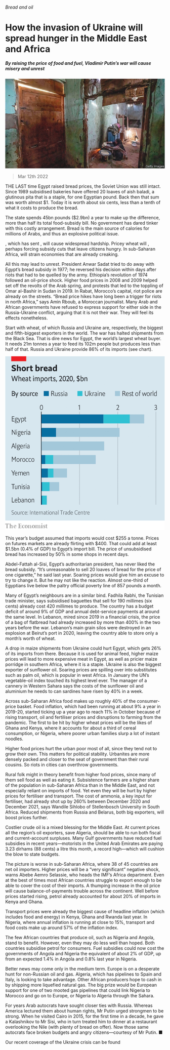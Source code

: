 ###### Bread and oil

# How the invasion of Ukraine will spread hunger in the Middle East and Africa 

##### By raising the price of food and fuel, Vladimir Putin’s war will cause misery and unrest 

![image](images/20220312_map002.jpg) 

> Mar 12th 2022 

THE LAST time Egypt raised bread prices, the Soviet Union was still intact. Since 1989 subsidised bakeries have offered 20 loaves of aish baladi, a glutinous pita that is a staple, for one Egyptian pound. Back then that sum was worth almost $1. Today it is worth about six cents, less than a tenth of what it costs to produce the bread.

The state spends 45bn pounds ($2.9bn) a year to make up the difference, more than half its total food-subsidy bill. No government has dared tinker with this costly arrangement. Bread is the main source of calories for millions of Arabs, and thus an explosive political issue.


, which has sent , will cause widespread hardship. Pricey wheat will , perhaps forcing subsidy cuts that leave citizens hungry. In sub-Saharan Africa,  will strain economies that are already creaking.

All this may lead to unrest. President Anwar Sadat tried to do away with Egypt’s bread subsidy in 1977; he reversed his decision within days after riots that had to be quelled by the army. Ethiopia’s revolution of 1974 followed an oil-price shock. Higher food prices in 2008 and 2009 helped set off the revolts of the Arab spring, and protests that led to the toppling of Omar al-Bashir in Sudan in 2019. In Rabat, Morocco’s capital, riot police are already on the streets. “Bread price hikes have long been a trigger for riots in north Africa,” says Amin Rboub, a Moroccan journalist. Many Arab and African governments have refused to express support for either side in the Russia-Ukraine conflict, arguing that it is not their war. They will feel its effects nonetheless.

Start with wheat, of which Russia and Ukraine are, respectively, the biggest and fifth-biggest exporters in the world. The war has halted shipments from the Black Sea. That is dire news for Egypt, the world’s largest wheat buyer. It needs 21m tonnes a year to feed its 102m people but produces less than half of that. Russia and Ukraine provide 86% of its imports (see chart).

![image](images/20220312_MAC541_0.png) 


This year’s budget assumed that imports would cost $255 a tonne. Prices on futures markets are already flirting with $400. That could add at least $1.5bn (0.4% of GDP) to Egypt’s import bill. The price of unsubsidised bread has increased by 50% in some shops in recent days.

Abdel-Fattah al-Sisi, Egypt’s authoritarian president, has never liked the bread subsidy. “It’s unreasonable to sell 20 loaves of bread for the price of one cigarette,” he said last year. Soaring prices would give him an excuse to try to change it. But he may not like the reaction. Almost one-third of Egyptians live below the paltry official poverty line of 857 pounds a month.

Many of Egypt’s neighbours are in a similar bind. Fadhila Rabhi, the Tunisian trade minister, says subsidised baguettes that sell for 190 millimes (six cents) already cost 420 millimes to produce. The country has a budget deficit of around 9% of GDP and annual debt-service payments at around the same level. In Lebanon, mired since 2019 in a financial crisis, the price of a bag of flatbread had already increased by more than 400% in the two years before the war. Lebanon’s main grain silos were destroyed in an explosion at Beirut’s port in 2020, leaving the country able to store only a month’s worth of wheat.

A drop in maize shipments from Ukraine could hurt Egypt, which gets 26% of its imports from there. Because it is used for animal feed, higher maize prices will lead to more expensive meat in Egypt, as well as pricier maize porridge in southern Africa, where it is a staple. Ukraine is also the biggest exporter of sunflower oil. Soaring prices are spilling over into substitutes such as palm oil, which is popular in west Africa. In January the UN’s vegetable-oil index touched its highest level ever. The manager of a cannery in Western Sahara says the costs of the sunflower oil and aluminium he needs to can sardines have risen by 40% in a week.

Across sub-Saharan Africa food makes up roughly 40% of the consumer-price basket. Food inflation, which had been running at about 9% a year in 2019-20, started ticking up a year ago to reach 11% in October because of rising transport, oil and fertiliser prices and disruptions to farming from the pandemic. The first to be hit by higher wheat prices will be the likes of Ghana and Kenya, where it accounts for about a third of cereal consumption, or Nigeria, where poorer urban families slurp a lot of instant noodles.

Higher food prices hurt the urban poor most of all, since they tend not to grow their own. This matters for political stability. Urbanites are more densely packed and closer to the seat of government than their rural cousins. So riots in cities can overthrow governments.

Rural folk might in theory benefit from higher food prices, since many of them sell food as well as eating it. Subsistence farmers are a higher share of the population in sub-Saharan Africa than in the Middle East, and not especially reliant on imports of food. Yet even they will be hurt by higher prices for fertiliser and transport. The cost of ammonia, a key input for fertiliser, had already shot up by 260% between December 2020 and December 2021, says Wandile Sihlobo of Stellenbosch University in South Africa. Reduced shipments from Russia and Belarus, both big exporters, will boost prices further.

Costlier crude oil is a mixed blessing for the Middle East. At current prices all the region’s oil exporters, save Algeria, should be able to run both fiscal and current-account surpluses. Many Gulf governments have reduced fuel subsidies in recent years—motorists in the United Arab Emirates are paying 3.23 dirhams (88 cents) a litre this month, a record high—which will cushion the blow to state budgets.

The picture is worse in sub-Saharan Africa, where 38 of 45 countries are net oil importers. Higher prices will be a “very significant” negative shock, warns Abebe Aemro Selassie, who heads the IMF’s Africa department. Even at the best of times most African countries struggle to export enough to be able to cover the cost of their imports. A thumping increase in the oil price will cause balance-of-payments trouble across the continent. Well before prices started rising, petrol already accounted for about 20% of imports in Kenya and Ghana.

Transport prices were already the biggest cause of headline inflation (which includes food and energy) in Kenya, Ghana and Rwanda last year. In Nigeria, where annual inflation is running at close to 15%, transport and food costs make up around 57% of the inflation index.

The few African countries that produce oil, such as Nigeria and Angola, stand to benefit. However, even they may do less well than hoped. Both countries subsidise petrol for consumers. Fuel subsidies could now cost the governments of Angola and Nigeria the equivalent of about 2% of GDP, up from an expected 1.4% in Angola and 0.8% last year in Nigeria.

Better news may come only in the medium term. Europe is on a desperate hunt for non-Russian oil and gas. Algeria, which has pipelines to Spain and Italy, is looking to take advantage. Other African producers hope to cash in by shipping more liquefied natural gas. The big prize would be European support for one of two mooted gas pipelines that could link Nigeria to Morocco and go on to Europe, or Nigeria to Algeria through the Sahara.

For years Arab autocrats have sought closer ties with Russia. Whereas America lectured them about human rights, Mr Putin urged strongmen to be strong. When he visited Cairo in 2015, for the first time in a decade, he gave a Kalashnikov to Mr Sisi, who in turn treated him to dinner at a restaurant overlooking the Nile (with plenty of bread on offer). Now those same autocrats face broken budgets and angry citizens—courtesy of Mr Putin. ■

Our recent coverage of the Ukraine crisis can be found 

